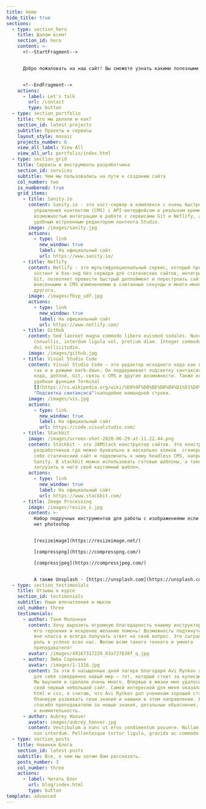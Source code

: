 ```yaml
---
title: Home
hide_title: true
sections:
  - type: section_hero
    title: Шалом всем!
    section_id: hero
    content: >-
      <!--StartFragment-->


      Добро пожаловать на наш сайт! Вы сможете узнать какими полезными программами мы научились пользоваться при создании сайта и больше. Рекомендуем читать все! Плохие отзывы оставьте при себе. Если по делу то пишите в slack.


      <!--EndFragment-->
    actions:
      - label: Let's talk
        url: /contact
        type: button
  - type: section_portfolio
    title: Что мы делали и как?
    section_id: latest-projects
    subtitle: Проекты и сервисы
    layout_style: mosaic
    projects_number: 6
    view_all_label: View All
    view_all_url: portfolio/index.html
  - type: section_grid
    title: Сервисы и инструменты разработчика
    section_id: services
    subtitle: Чем мы пользовались на пути к созданию сайта
    col_number: two
    is_numbered: true
    grid_items:
      - title: Sanity.io
        content: Sanity.io - это хост-сервер в комплексе с очень быстрой системой
          управления контентом (СMS) с API-интерфейсом в реальном времени, с
          возможностью интеграции в работе с сервисами Git и Netlify, а также
          удобным встроенным редактором контента Studio.
        image: /images/sanity.jpg
        actions:
          - type: link
            new_window: true
            label: На официальный сайт
            url: https://www.sanity.io/
      - title: Netlify
        content: Netlify - это мультифункциональный сервис, который предоставляет
          хостинг и бэк-энд без сервера для статических сайтов, интегрирован с
          Git, позволяет провести быстрый деплоймент и перестроить сайт с
          внесенными в CMS изменениями в считанные секунды и много-много
          другого.
        image: /images/fbvp_udf.jpg
        actions:
          - type: link
            new_window: true
            label: На официальный сайт
            url: https://www.netlify.com/
      - title: GitHub
        content: Sed laoreet magna commodo libero euismod sodales. Nunc ac libero
          convallis, interdum ligula vel, pretium diam. Integer commodo sem at
          dui sollicitudin.
        image: /images/github.jpg
      - title: Visual Studio Code
        content: Visual Studio Code — это редактор исходного кода как в режиме mark-up,
          так и в режиме mark-down. Он поддерживает подсветку синтаксиса, запуск
          кода, деплой, Git, связь с СMS и другие возможности. Также есть
          удобная функция Terminal
          [](https://ru.wikipedia.org/wiki/%D0%9F%D0%BE%D0%B4%D1%81%D0%B2%D0%B5%D1%82%D0%BA%D0%B0_%D1%81%D0%B8%D0%BD%D1%82%D0%B0%D0%BA%D1%81%D0%B8%D1%81%D0%B0
          "Подсветка синтаксиса")наподобие командной строки.
        image: /images/vis.jpg
        actions:
          - type: link
            new_window: true
            label: На официальный сайт
            url: https://code.visualstudio.com/
      - title: Stackbit
        image: /images/screen-shot-2020-06-29-at-11.22.44.png
        content: Stackbit - это JAMStack конструктор сайтов. Это конструктор сайтов для
          разработчиков где можно буквально в несколько кликов  сгенерировать
          себе статический сайт и подключить к нему headless CMS, например
          Sanity. В stackbit можно использовать готовые шаблоны, а также
          загрузить в него свой кастомный шаблон.
        actions:
          - type: link
            new_window: true
            label: На официальный сайт
            url: https://www.stackbit.com/
      - title: Image Processing
        image: /images/resize_s.jpg
        content: >-
          Набор подручных инструментов для работы с изображениями если под рукой
          нет photoshop


          [resizeimage](https://resizeimage.net/)   

          [compresspng](https://compresspng.com/)   

          [compressjpeg](https://compressjpeg.com/)   


          А также Unsplash - [https://unsplash.com](https://unsplash.com/), Royalty Free изображения.
  - type: section_testimonials
    title: Отзывы о курсе
    section_id: testimonials
    subtitle: Наши впечатления и мысли
    col_number: three
    testimonials:
      - author: Таня Молочная
        content: Хочу вырозить огромную благодарность нашему инструктору Ави Рынкову за
          его терпения и искренее желание помочь! Возможность подтянуть косяки
          вне класса и всегда получать ответ на свой вопрос. Это сыграла большую
          роль в успехе всех нас. Желаю всем такого тонкого и умного
          преподавателя! 
        avatar: /images/49167317228_83a727638f_q.jpg
      - author: Люба Сорокина
        avatar: /images/1-1316.jpg
        content: За эти 6 насыщенных дней лагеря благодаря Avi Rynkov я впервые открыла
          для себя совершенно новый мир – тот, который стоит за кулисами сайтов.
          Мы выучили и сделали очень много. Впервые в жизни мне удалось сделать
          свой первый небольшой сайт. Самой интересной для меня оказалась тема
          html и сss, я считаю, что Avi Rynkov дал ученикам хороший старт.
          Планирую развивать свои знания и навыки в этом направлении. Большое
          спасибо преподавателю за новые знания, детальные объяснения, терпение
          и внимательность.
      - author: Aubrey Hoover
        avatar: images/aubrey_hoover.jpg
        content: Vestibulum a nunc ut eros condimentum posuere. Nullam dapibus quis nunc
          non interdum. Pellentesque tortor ligula, gravida ac commodo eu.
  - type: section_posts
    title: Новинки Блога
    section_id: latest-posts
    subtitle: Все, о чем мы хотим Вам рассказать.
    posts_number: 3
    col_number: three
    actions:
      - label: Читать Блог
        url: blog/index.html
        type: button
template: advanced
---
```

